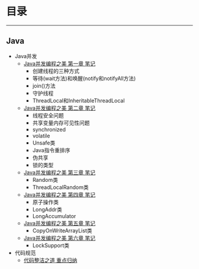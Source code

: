 # 目录
---

## Java
  - Java并发
    * [Java并发编程之美 第一章 笔记](file/java_thread1/unit1.md)
	   - 创建线程的三种方式
	   - 等待(wait方法)和唤醒(notify和notifyAll方法)
	   - join()方法
	   - 守护线程
	   - ThreadLocal和InheritableThreadLocal
	* [Java并发编程之美 第二章 笔记](file/java_thread1/unit2.md)
	   - 线程安全问题
	   - 共享变量内存可见性问题
	   - synchronized
	   - volatile
	   - Unsafe类
	   - Java指令重排序
	   - 伪共享
	   - 锁的类型
	* [Java并发编程之美 第三章 笔记](file/java_thread1/unit3.md)
	   - Random类
       - ThreadLocalRandom类
	* [Java并发编程之美 第四章 笔记](file/java_thread1/unit4.md)
	   - 原子操作类
	   - LongAddr类
	   - LongAccumulator
	* [Java并发编程之美 第五章 笔记](file/java_thread1/unit5.md)
	  - CopyOnWriteArrayList类
	* [Java并发编程之美 第六章 笔记](file/java_thread1/unit6.md)
	  - LockSupport类
  - 代码规范
    * [代码整洁之道 重点归纳](file/java_clean/clean.md)